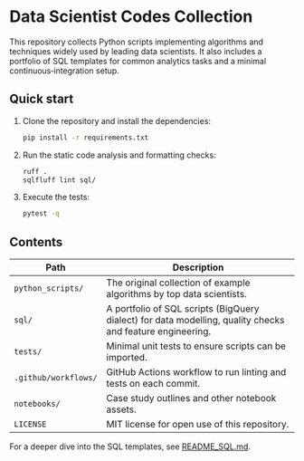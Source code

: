 # Data Scientist Codes Collection

This repository collects Python scripts implementing algorithms and techniques widely used by leading data scientists. It also includes a portfolio of SQL templates for common analytics tasks and a minimal continuous‑integration setup.

## Quick start

1. Clone the repository and install the dependencies:
   ```bash
   pip install -r requirements.txt
   ```

2. Run the static code analysis and formatting checks:
   ```bash
   ruff .
   sqlfluff lint sql/
   ```

3. Execute the tests:
   ```bash
   pytest -q
   ```

## Contents

| Path                    | Description                                                |
|-------------------------|------------------------------------------------------------|
| `python_scripts/`       | The original collection of example algorithms by top data scientists. |
| `sql/`                  | A portfolio of SQL scripts (BigQuery dialect) for data modelling, quality checks and feature engineering. |
| `tests/`                | Minimal unit tests to ensure scripts can be imported.      |
| `.github/workflows/`    | GitHub Actions workflow to run linting and tests on each commit. |
| `notebooks/`            | Case study outlines and other notebook assets.             |
| `LICENSE`               | MIT license for open use of this repository.               |

For a deeper dive into the SQL templates, see [README_SQL.md](sql/README_SQL.md).
